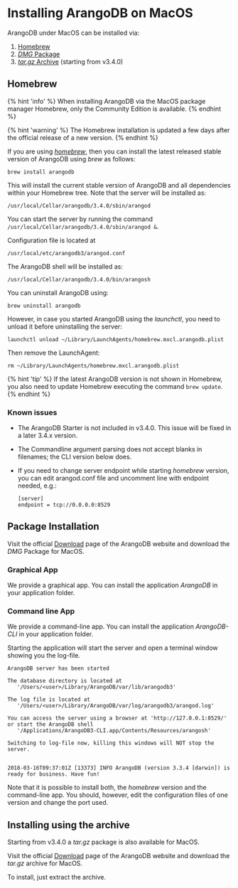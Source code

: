 Installing ArangoDB on MacOS
============================

ArangoDB under MacOS can be installed via:

1. [Homebrew](#homebrew)
2. [_DMG_ Package](#package-installation)
3. [_tar.gz_ Archive](#installing-using-the-archive) (starting from v3.4.0)

Homebrew
--------

{% hint 'info' %}
When installing ArangoDB via the MacOS package manager Homebrew,
only the Community Edition is available.
{% endhint %}

{% hint 'warning' %}
The Homebrew installation is updated a few days after the
official release of a new version.
{% endhint %}

If you are using [_homebrew_](http://brew.sh/),
then you can install the latest released stable version of ArangoDB using *brew* as follows:

```
brew install arangodb
```

This will install the current stable version of ArangoDB and all
dependencies within your Homebrew tree. Note that the server will be
installed as:

```
/usr/local/Cellar/arangodb/3.4.0/sbin/arangod
```

You can start the server by running the command `/usr/local/Cellar/arangodb/3.4.0/sbin/arangod &`.

Configuration file is located at

    /usr/local/etc/arangodb3/arangod.conf

The ArangoDB shell will be installed as:

```
/usr/local/Cellar/arangodb/3.4.0/bin/arangosh
```

You can uninstall ArangoDB using:

```
brew uninstall arangodb
```

However, in case you started ArangoDB using the _launchctl_, you
need to unload it before uninstalling the server:

```
launchctl unload ~/Library/LaunchAgents/homebrew.mxcl.arangodb.plist
```

Then remove the LaunchAgent:

```
rm ~/Library/LaunchAgents/homebrew.mxcl.arangodb.plist
```

{% hint 'tip' %}
If the latest ArangoDB version is not shown in Homebrew, you
also need to update Homebrew executing the command `brew update`.
{% endhint %}

### Known issues

- The ArangoDB Starter is not included in v3.4.0. This issue will be fixed in a later 3.4.x version.
- The Commandline argument parsing does not accept blanks in filenames; the CLI version below does.
- If you need to change server endpoint while starting _homebrew_ version, you can edit arangod.conf 
  file and uncomment line with endpoint needed, e.g.:
      
      [server]
      endpoint = tcp://0.0.0.0:8529

Package Installation
--------------------

Visit the official [Download](https://www.arangodb.com/download) page of the
ArangoDB website and download the *DMG* Package for MacOS.

### Graphical App

We provide a graphical app. You can install the application *ArangoDB* in
your application folder.

### Command line App

We provide a command-line app. You can install the application *ArangoDB-CLI*
in your application folder.

Starting the application will start the server and open a terminal window
showing you the log-file.

    ArangoDB server has been started

    The database directory is located at
       '/Users/<user>/Library/ArangoDB/var/lib/arangodb3'

    The log file is located at
       '/Users/<user>/Library/ArangoDB/var/log/arangodb3/arangod.log'

    You can access the server using a browser at 'http://127.0.0.1:8529/'
    or start the ArangoDB shell
       '/Applications/ArangoDB3-CLI.app/Contents/Resources/arangosh'

    Switching to log-file now, killing this windows will NOT stop the server.


    2018-03-16T09:37:01Z [13373] INFO ArangoDB (version 3.3.4 [darwin]) is ready for business. Have fun!

Note that it is possible to install both, the _homebrew_ version and the command-line
app. You should, however, edit the configuration files of one version and change
the port used.

Installing using the archive
----------------------------

Starting from v3.4.0 a _tar.gz_ package is also available for MacOS.

Visit the official [Download](https://www.arangodb.com/download) page of the ArangoDB
website and download the _tar.gz_ archive for MacOS.

To install, just extract the archive.
